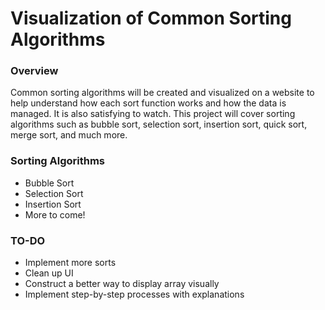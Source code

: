 # Visualization of Common Sorting Algorithms

### Overview

Common sorting algorithms will be created and visualized on a website to help understand how each sort function works and how the data is managed. It is also satisfying to watch. This project will cover sorting algorithms such as bubble sort, selection sort, insertion sort, quick sort, merge sort, and much more.

### Sorting Algorithms
- Bubble Sort
- Selection Sort
- Insertion Sort
- More to come!

### TO-DO
- Implement more sorts
- Clean up UI
- Construct a better way to display array visually
- Implement step-by-step processes with explanations
